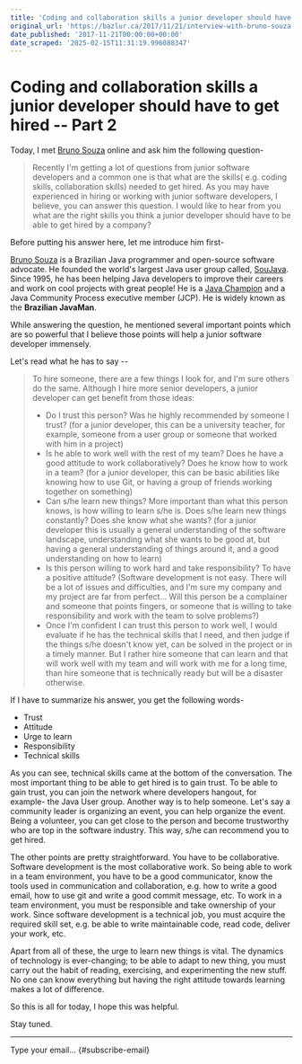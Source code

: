 ```yaml
---
title: 'Coding and collaboration skills a junior developer should have to get hired – Part 2'
original_url: 'https://bazlur.ca/2017/11/21/interview-with-bruno-souza-coding-and-collaboration-skills-a-junior-developer-should-have-to-get-hired/'
date_published: '2017-11-21T00:00:00+00:00'
date_scraped: '2025-02-15T11:31:19.996088347'
---
```


Coding and collaboration skills a junior developer should have to get hired -- Part 2
=====================================================================================

Today, I met [Bruno Souza](https://twitter.com/brjavaman) online and ask him the following question-
> Recently I'm getting a lot of questions from junior software developers and a common one is that what are the skills( e.g. coding skills, collaboration skills) needed to get hired. As you may have experienced in hiring or working with junior software developers, I believe, you can answer this question. I would like to hear from you what are the right skills you think a junior developer should have to be able to get hired by a company?

Before putting his answer here, let me introduce him first-

[Bruno Souza](https://en.wikipedia.org/wiki/Bruno_Souza_(programmer)) is a Brazilian Java programmer and open-source software advocate. He founded the world's largest Java user group called, [SouJava](https://en.wikipedia.org/wiki/SouJava). Since 1995, he has been helping Java developers to improve their careers and work on cool projects with great people! He is a [Java Champion](https://community.oracle.com/docs/DOC-925803) and a Java Community Process executive member (JCP). He is widely known as the **Brazilian JavaMan**.

While answering the question, he mentioned several important points which are so powerful that I believe those points will help a junior software developer immensely.

Let's read what he has to say --
> To hire someone, there are a few things I look for, and I'm sure others do the same. Although I hire more senior developers, a junior developer can get benefit from those ideas:
>
> * Do I trust this person? Was he highly recommended by someone I trust? (for a junior developer, this can be a university teacher, for example, someone from a user group or someone that worked with him in a project)
> * Is he able to work well with the rest of my team? Does he have a good attitude to work collaboratively? Does he know how to work in a team? (for a junior developer, this can be basic abilities like knowing how to use Git, or having a group of friends working together on something)
> * Can s/he learn new things? More important than what this person knows, is how willing to learn s/he is. Does s/he learn new things constantly? Does she know what she wants? (for a junior developer this is usually a general understanding of the software landscape, understanding what she wants to be good at, but having a general understanding of things around it, and a good understanding on how to learn)
> * Is this person willing to work hard and take responsibility? To have a positive attitude? (Software development is not easy. There will be a lot of issues and difficulties, and I'm sure my company and my project are far from perfect... Will this person be a complainer and someone that points fingers, or someone that is willing to take responsibility and work with the team to solve problems?)
> * Once I'm confident I can trust this person to work well, I would evaluate if he has the technical skills that I need, and then judge if the things s/he doesn't know yet, can be solved in the project or in a timely manner. But I rather hire someone that can learn and that will work well with my team and will work with me for a long time, than hire someone that is technically ready but will be a disaster otherwise.

If I have to summarize his answer, you get the following words-

* Trust
* Attitude
* Urge to learn
* Responsibility
* Technical skills

As you can see, technical skills came at the bottom of the conversation. The most important thing to be able to get hired is to gain trust. To be able to gain trust, you can join the network where developers hangout, for example- the Java User group. Another way is to help someone. Let's say a community leader is organizing an event, you can help organize the event. Being a volunteer, you can get close to the person and become trustworthy who are top in the software industry. This way, s/he can recommend you to get hired.

The other points are pretty straightforward. You have to be collaborative. Software development is the most collaborative work. So being able to work in a team environment, you have to be a good communicator, know the tools used in communication and collaboration, e.g. how to write a good email, how to use git and write a good commit message, etc. To work in a team environment, you must be responsible and take ownership of your work. Since software development is a technical job, you must acquire the required skill set, e.g. be able to write maintainable code, read code, deliver your work, etc.

Apart from all of these, the urge to learn new things is vital. The dynamics of technology is ever-changing; to be able to adapt to new thing, you must carry out the habit of reading, exercising, and experimenting the new stuff. No one can know everything but having the right attitude towards learning makes a lot of difference.

So this is all for today, I hope this was helpful.

Stay tuned.  

*** ** * ** ***

Type your email... {#subscribe-email}
